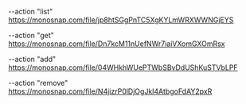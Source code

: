--action "list"
https://monosnap.com/file/jp8htSGgPnTC5XgKYLmWRXWWNGjEYS

--action "get"
https://monosnap.com/file/Dn7kcM11nUefNWr7iaiVXomGXOmRsx

--action "add"
https://monosnap.com/file/04WHkhWUePTWbSBvDdUShKuSTVbLPF

--action "remove"
https://monosnap.com/file/N4jizrP0lDjOgJkI4AtbgoFdAY2pxR